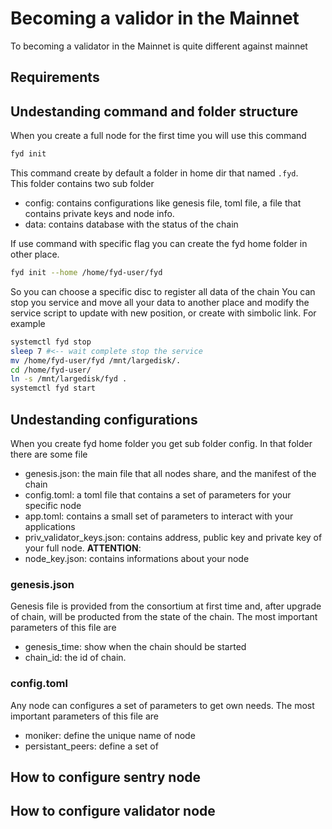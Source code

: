 # Becoming a validor in the Mainnet

To becoming a validator in the Mainnet is quite different against mainnet



## Requirements


## Undestanding command and folder structure

When you create a full node for the first time you will use this command

```bash
fyd init
```

This command create by default a folder in home dir that named `.fyd`.    
This folder contains two sub folder 

* config: contains configurations like genesis file, toml file, a file that contains private keys and node info.
* data: contains database with the status of the chain
  
If use command with specific flag you can create the fyd home folder in other place. 

```bash
fyd init --home /home/fyd-user/fyd
```

So you can choose a specific disc to register all data of the chain
You can stop you service and move all your data to another place and modify the service script to update with new position, or create with simbolic link. For example

```bash
systemctl fyd stop
sleep 7 #<-- wait complete stop the service
mv /home/fyd-user/fyd /mnt/largedisk/.
cd /home/fyd-user/
ln -s /mnt/largedisk/fyd .
systemctl fyd start
```




## Undestanding configurations

When you create fyd home folder you get sub folder config.
In that folder there are some file

* genesis.json: the main file that all nodes share, and the manifest of the chain
* config.toml: a toml file that contains a set of parameters for your specific node
* app.toml: contains a small set of parameters to interact with your applications
* priv_validator_keys.json: contains address, public key and private key of your full node. **ATTENTION**: 
* node_key.json: contains informations about your node

### genesis.json

Genesis file is provided from the consortium at first time and, after upgrade of chain, will be producted from the state of the chain.
The most important parameters of this file are
* genesis_time: show when the chain should be started
* chain_id: the id of chain.
  


### config.toml

Any node can configures a set of parameters to get own needs.
The most important parameters of this file are

* moniker: define the unique name of node
* persistant_peers: define a set of 


## How to configure sentry node



## How to configure validator node



## 